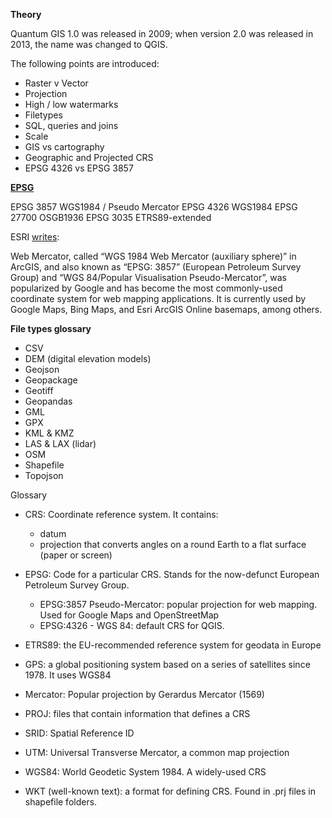 **Theory**

Quantum GIS 1.0 was released in 2009; when version 2.0 was released in 2013, the name was changed to QGIS.

The following points are introduced:

- Raster v Vector
- Projection
- High / low watermarks
- Filetypes
- SQL, queries and joins
- Scale
- GIS vs cartography
- Geographic and Projected CRS
- EPSG 4326 vs EPSG 3857

**[EPSG](https://epsg.io)**

EPSG 3857   WGS1984 / Pseudo Mercator
EPSG 4326   WGS1984
EPSG 27700  OSGB1936
EPSG 3035   ETRS89-extended

ESRI [writes](https://www.esri.com/arcgis-blog/products/arcgis-solutions/defense/what-does-the-nga-web-mercator-advisory-mean-for-esri-defense-and-intelligence-users/):

Web Mercator, called “WGS 1984 Web Mercator (auxiliary sphere)” in ArcGIS, and also known as “EPSG: 3857” (European Petroleum Survey Group) and “WGS 84/Popular Visualisation Pseudo-Mercator”, was popularized by Google and has become the most commonly-used coordinate system for web mapping applications. It is currently used by Google Maps, Bing Maps, and Esri ArcGIS Online basemaps, among others.


**File types glossary**

- CSV
- DEM (digital elevation models)
- Geojson
- Geopackage
- Geotiff
- Geopandas
- GML
- GPX
- KML & KMZ
- LAS & LAX (lidar)
- OSM
- Shapefile
- Topojson

Glossary
- CRS: Coordinate reference system. It contains:
  - datum
  - projection that converts angles on a round Earth to a flat surface (paper or screen)
- EPSG: Code for a particular CRS. Stands for the now-defunct European Petroleum Survey Group.
  - EPSG:3857 Pseudo-Mercator: popular projection for web mapping. Used for Google Maps and OpenStreetMap
  - EPSG:4326 - WGS 84: default CRS for QGIS.
- ETRS89: the EU-recommended reference system for geodata in Europe
- GPS: a global positioning system based on a series of satellites since 1978. It uses WGS84
- Mercator: Popular projection by Gerardus Mercator (1569)

- PROJ: files that contain information that defines a CRS
- SRID: Spatial Reference ID
- UTM: Universal Transverse Mercator, a common map projection
- WGS84: World Geodetic System 1984. A widely-used CRS
- WKT (well-known text): a format for defining CRS. Found in .prj files in shapefile folders.
